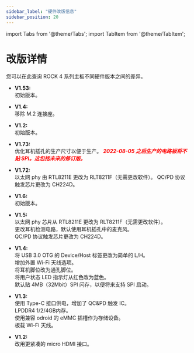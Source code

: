 ```yaml
---
sidebar_label: "硬件改版信息"
sidebar_position: 20
---
```


import Tabs from '@theme/Tabs';
import TabItem from '@theme/TabItem';

# 改版详情

您可以在此查询 ROCK 4 系列主板不同硬件版本之间的差异。

<Tabs queryString="model">
<TabItem value="ROCK_4SE" label="ROCK 4SE">

- **V1.53:**  
  初始版本。

</TabItem>
<TabItem value="ROCK_4C_Plus" label="ROCK 4C+">

- **V1.4:**  
  移除 M.2 连接座。

- **V1.2:**  
  初始版本。

</TabItem>
<TabItem value="ROCK_4AB_Plus" label="ROCK 4A/B+">

- **V1.73:**  
  优化耳机插孔的生产尺寸以便于生产。
  **_<font color='red'>2022-08-05 之后生产的电路板将不贴 SPI。这包括未来的修订版。</font>_**

- **V1.72:**  
  以太网 phy 由 RTL8211E 更改为 RLT8211F（无需更改软件）。
  QC/PD 协议触发芯片更改为 CH224D。

- **V1.6:**  
  初始版本。

</TabItem>
<TabItem value="ROCK_4AB" label="ROCK 4A/B">

- **V1.5:**  
  以太网 phy 芯片从 RTL8211E 更改为 RLT8211F（无需更改软件）。  
  更改耳机检测电路，默认使用耳机插孔中的麦克风。  
  QC/PD 协议触发芯片更改为 CH224D。

- **V1.4:**  
  将 USB 3.0 OTG 的 Device/Host 标签更改为简单的 L/H。  
  增加外置 Wi-Fi 天线选项。  
  将耳机脚位改为通孔脚位。  
  将用户状态 LED 指示灯从红色改为蓝色。  
  默认贴 4MB（32Mbit）SPI 闪存，以便将来支持 SPI 启动。

- **V1.3:**  
  使用 Type-C 接口供电，增加了 QC&PD 触发 IC。  
  LPDDR4 1/2/4GB内存。  
  使用兼容 odroid 的 eMMC 插槽作为存储设备。  
  板载 Wi-Fi 天线。

</TabItem>
<TabItem value="ROCK_4C" label="ROCK 4C">

- **V1.2:**  
  改用更紧凑的 micro HDMI 接口。

</TabItem>
</Tabs>
